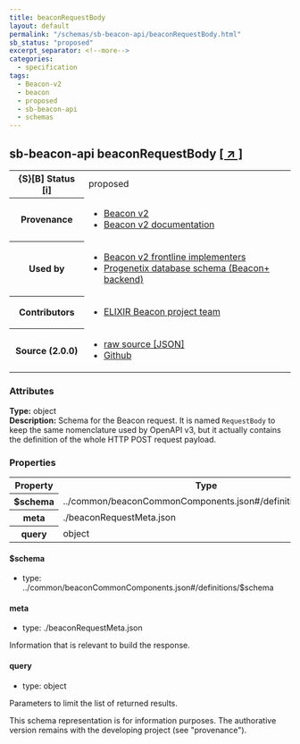 ```yaml
---
title: beaconRequestBody
layout: default
permalink: "/schemas/sb-beacon-api/beaconRequestBody.html"
sb_status: "proposed"
excerpt_separator: <!--more-->
categories:
  - specification
tags:
  - Beacon-v2
  - beacon
  - proposed
  - sb-beacon-api
  - schemas
---
```


<div id="schema-header-title">
  <h2><span id="schema-header-title-project">sb-beacon-api</span> beaconRequestBody <a href="https://github.com/ga4gh-schemablocks/sb-beacon-api" target="_BLANK">[ &nearr; ]</a></h2>
</div>

<table id="schema-header-table">
<tr>
<th>{S}[B] Status <a href="https://schemablocks.org/about/sb-status-levels.html">[i]</a></th>
<td><div id="schema-header-status">proposed</div></td>
</tr>
<tr><th>Provenance</th><td><ul>
<li><a href="https://github.com/ga4gh-beacon/beacon-v2">Beacon v2</a></li>
<li><a href="http://docs.genomebeacons.org">Beacon v2 documentation</a></li>
</ul></td></tr>
<tr><th>Used by</th><td><ul>
<li><a href="https://ga4gh-approval-service-registry.ega-archive.org">Beacon v2 frontline implementers</a></li>
<li><a href="https://docs.progenetix.org/beaconplus/">Progenetix database schema (Beacon+ backend)</a></li>
</ul></td></tr>


<!--more-->
<tr><th>Contributors</th><td><ul>
<li><a href="https://beacon-project.io/categories/people.html">ELIXIR Beacon project team</a></li>
</ul></td></tr>
<tr><th>Source (2.0.0)</th><td><ul>
<li><a href="current/beaconRequestBody.json" target="_BLANK">raw source [JSON]</a></li>
<li><a href="https://github.com/ga4gh-schemablocks/sb-beacon-api/blob/master/schemas/framework/requests/beaconRequestBody.yaml" target="_BLANK">Github</a></li>
</ul></td></tr>
</table>

<div id="schema-attributes-title"><h3>Attributes</h3></div>

  
__Type:__ object  
__Description:__ Schema for the Beacon request. It is named `RequestBody` to keep the same nomenclature used by OpenAPI v3, but it actually contains the definition of the whole HTTP POST request payload.
### Properties

<table id="schema-properties-table">
<tr><th>Property</th><th>Type</th></tr>
<tr><th>$schema</th><td>../common/beaconCommonComponents.json#/definitions/$schema</td></tr>
<tr><th>meta</th><td>./beaconRequestMeta.json</td></tr>
<tr><th>query</th><td>object</td></tr>
</table>


#### $schema

* type: ../common/beaconCommonComponents.json#/definitions/$schema




#### meta

* type: ./beaconRequestMeta.json

Information that is relevant to build the response.


#### query

* type: object

Parameters to limit the list of returned results.

<div id="schema-footer"> This schema representation is for information purposes. The authorative  version remains with the developing project (see "provenance"). </div>


